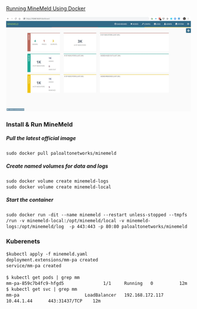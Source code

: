[Running MineMeld Using Docker](https://live.paloaltonetworks.com/t5/MineMeld-Articles/Running-MineMeld-using-Docker/ta-p/289062)

![Minemeld](https://raw.githubusercontent.com/IrekRomaniuk/minemeld-pan/master/Minemeld.jpg)

### Install & Run MineMeld
##### Pull the latest official image
```
sudo docker pull paloaltonetworks/minemeld
```
##### Create named volumes for data and logs
```
sudo docker volume create minemeld-logs
sudo docker volume create minemeld-local
```
##### Start the container
```
sudo docker run -dit --name minemeld --restart unless-stopped --tmpfs /run -v minemeld-local:/opt/minemeld/local -v minemeld-logs:/opt/minemeld/log  -p 443:443 -p 80:80 paloaltonetworks/minemeld
```

### Kuberenets

```
$kubectl apply -f minemeld.yaml
deployment.extensions/mm-pa created
service/mm-pa created

$ kubectl get pods | grep mm
mm-pa-859c7b4fc9-hfgd5               1/1     Running   0          12m
$ kubectl get svc | grep mm
mm-pa                         LoadBalancer   192.168.172.117   10.44.1.44      443:31437/TCP    12m

```


